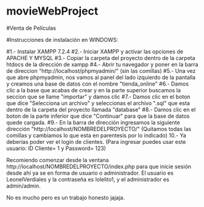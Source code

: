 # movieWebProject

#Venta de Películas

#Instrucciones de instalación en WINDOWS:

#1.- Instalar XAMPP 7.2.4
#2.- Iniciar XAMPP y activar las opciones de APACHE Y MYSQL
#3.- Copiar la carpeta del proyecto dentro de la carpeta htdocs de la dirección de xampp
#4.- Abrir tu navegador y poner en la barra de direccion "http://localhost/phpmyadmin/" (sin las comillas)
#5.- Una vez que abre phpmyadmin, nos vamos al panel del lado izquierdo de la pantalla y creamos una base de datos con el nombre "tienda_online"
#6.- Damos clic a la base que acabas de crear y en la parte superior buscamos la seccion que se llame "importar" y damos clic
#7.- Damos clic en el boton que dice "Selecciona un archivo" y seleccionas el archivo ".sql" que esta dentro de la carpeta del proyecto llamada "database"
#8.- Damos clic en el boton de la parte inferior que dice "Continuar" para que la base de datos quede cargada.
#9.- En la barra de dirección ingresamos la siguiente dirección "http://localhost/NOMBREDELPROYECTO/" (Quitamos todas las comillas y cambiamos lo que esta en parentesis por lo indicado) 10.- Ya deberías poder ver el login de clientes. (Para ingresar puedes usar este usuario: ID Cliente= 1 y Password= 123)

Recomiendo comenzar desde la ventana http://localhost/NOMBREDELPROYECTO/index.php para que inicie sesión desde ahí ya se en forma de usuario
o administrador. El usuario es LeonelVerdiales y la contraseña es lolelito1, y el administrador es admin/admin.

No es mucho pero es un trabajo honesto jajaja.
